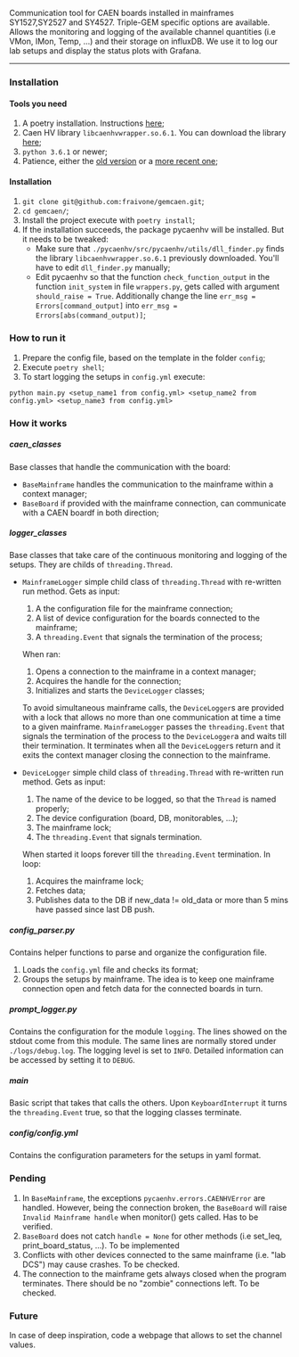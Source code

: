 Communication tool for CAEN boards installed in mainframes SY1527,SY2527 and SY4527. Triple-GEM specific options are available.
Allows the monitoring and logging of the available channel quantities (i.e VMon, IMon, Temp, ...) and their storage on influxDB. 
We use it to log our lab setups and display the status plots with Grafana.

---

### Installation
#### Tools you need
1. A poetry installation. Instructions [here](https://python-poetry.org/docs/#osx--linux--bashonwindows-install-instructions);
1. Caen HV library `libcaenhvwrapper.so.6.1`. You can download the library [here](https://www.caen.it/download/?filter=CAEN%20HV%20Wrapper%20);
1. `python 3.6.1` or newer;
1. Patience, either the [old version](https://www.youtube.com/watch?v=ErvgV4P6Fzc) or a [more recent one](https://www.youtube.com/watch?v=273eSvOwpKk);
#### Installation
1. `git clone git@github.com:fraivone/gemcaen.git`;
1. `cd gemcaen/`;
1. Install the project execute with ``poetry install``;                                                                      
1. If the installation succeeds, the package pycaenhv will be installed. But it needs to be tweaked:
   * Make sure that ```./pycaenhv/src/pycaenhv/utils/dll_finder.py``` finds the library `libcaenhvwrapper.so.6.1` previously downloaded. You'll have to edit `dll_finder.py` manually;
   *  Edit pycaenhv so that the function `check_function_output` in the function `init_system` in file `wrappers.py`, gets called with argument `should_raise = True`. Additionally change the line ``err_msg = Errors[command_output]`` into ``err_msg = Errors[abs(command_output)]``;
### How to run it
1. Prepare the config file, based on the template in the folder `config`;
2. Execute `poetry shell`;
3. To start logging the setups in `config.yml` execute: 
```
python main.py <setup_name1 from config.yml> <setup_name2 from config.yml> <setup_name3 from config.yml> 
```
### How it works
##### caen_classes
Base classes that handle the communication with the board:
* `BaseMainframe` handles the communication to the mainframe within a context manager;
* `BaseBoard` if provided with the mainframe connection, can communicate with a CAEN boardf in both direction;

##### logger_classes
Base classes that take care of the continuous monitoring and logging of the setups. They are childs of `threading.Thread`. 
* `MainframeLogger` simple child class of `threading.Thread` with re-written run method. Gets as input:
    1. A the configuration file for the mainframe connection;
    2. A list of device configuration for the boards connected to the mainframe;
    3. A `threading.Event` that signals the termination of the process;
    
    When ran:
    1. Opens a connection to the mainframe in a context manager;
    2. Acquires the handle for the connection;
    3. Initializes and starts the `DeviceLogger` classes;
    
    To avoid simultaneous mainframe calls, the `DeviceLogger`s are provided with a lock that allows no more than one communication at time a time to a given mainframe. `MainframeLogger` passes the `threading.Event` that signals the termination of the process to the `DeviceLogger`a and waits till their termination.
    It terminates when all the `DeviceLogger`s return and it exits the context manager closing the connection to the mainframe.
* `DeviceLogger`  simple child class of `threading.Thread` with re-written run method. Gets as input:
    1. The name of the device to be logged, so that the `Thread` is named properly;
    2. The device configuration (board, DB, monitorables, ...);
    3. The mainframe lock;
    4. The `threading.Event` that signals termination.
    
    When started it loops forever till the `threading.Event` termination. In loop:
    1. Acquires the mainframe lock;
    1. Fetches data;
    1. Publishes data to the DB if new_data != old_data or more than 5 mins have passed since last DB push.

##### config_parser.py
Contains helper functions to parse and organize the configuration file.
1. Loads the `config.yml` file and checks its format;
2. Groups the setups by mainframe. The idea is to keep one mainframe connection open and fetch data for the connected boards in turn.

##### prompt_logger.py
Contains the configuration for the module `logging`. The lines showed on the stdout come from this module. The same lines are normally stored under `./logs/debug.log`. 
The logging level is set to `INFO`. Detailed information can be accessed by setting it to `DEBUG`.

##### main
Basic script that takes that calls the others. 
Upon `KeyboardInterrupt` it turns the `threading.Event` true, so that the logging classes terminate.

##### config/config.yml
Contains the configuration parameters for the setups in yaml format.

### Pending
1. In `BaseMainframe`, the exceptions `pycaenhv.errors.CAENHVError` are handled. However, being the connection broken, the `BaseBoard` will raise `Invalid Mainframe handle` when monitor() gets called. Has to be verified.
1. `BaseBoard` does not catch  `handle = None` for other methods (i.e set_Ieq, print_board_status, ...). To be implemented
1. Conflicts with other devices connected to the same mainframe (i.e. "lab DCS") may cause crashes. To be checked.
1. The connection to the mainframe gets always closed when the program terminates. There should be no "zombie" connections left. To be checked.
### Future
In case of deep inspiration, code a webpage that allows to set the channel values.
